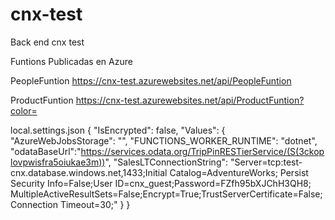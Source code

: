 # cnx-test
Back end cnx test

Funtions Publicadas en Azure 

PeopleFuntion
https://cnx-test.azurewebsites.net/api/PeopleFuntion

ProductFuntion
https://cnx-test.azurewebsites.net/api/ProductFuntion?color=


local.settings.json
{
  "IsEncrypted": false,
  "Values": {
    "AzureWebJobsStorage": "",
    "FUNCTIONS_WORKER_RUNTIME": "dotnet",
    "odataBaseUrl":"https://services.odata.org/TripPinRESTierService/(S(3ckoplovpwisfra5oiukae3m))",
    "SalesLTConnectionString": "Server=tcp:test-cnx.database.windows.net,1433;Initial Catalog=AdventureWorks; Persist Security Info=False;User ID=cnx_guest;Password=FZfh95bXJChH3QH8; MultipleActiveResultSets=False;Encrypt=True;TrustServerCertificate=False;Connection Timeout=30;"
  }
}
